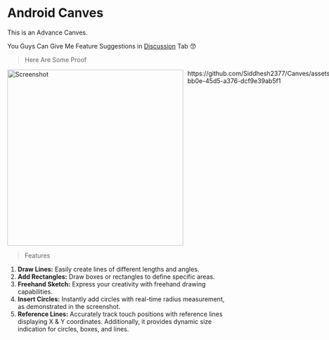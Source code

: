 # Android Canves

This is an Advance Canves.

You Guys Can Give Me Feature Suggestions in [Discussion](https://github.com/Siddhesh2377/Canves/discussions) Tab 😙

>Here Are Some Proof

<div style="display:flex;">
  <img src="https://github.com/Siddhesh2377/Canves/assets/67579112/51d3452d-6603-4d8b-bbe8-cc39520e90d4" alt="Screenshot" width="400" style="margin-right: 10px;">
  https://github.com/Siddhesh2377/Canves/assets/67579112/28fb2e92-bb0e-45d5-a376-dcf9e39ab5f1
</div>

>Features
1. **Draw Lines:** Easily create lines of different lengths and angles.
2. **Add Rectangles:** Draw boxes or rectangles to define specific areas.
3. **Freehand Sketch:** Express your creativity with freehand drawing capabilities.
4. **Insert Circles:** Instantly add circles with real-time radius measurement, as demonstrated in the screenshot.
5. **Reference Lines:** Accurately track touch positions with reference lines displaying X & Y coordinates. Additionally, it provides dynamic size indication for circles, boxes, and lines.
